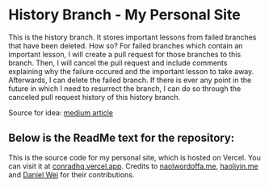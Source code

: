 # History Branch - My Personal Site

This is the history branch. It stores important lessons from failed branches that have been deleted. How so? For failed branches which contain an important lesson, I will create a pull request for those branches to this branch. Then, I will cancel the pull request and include comments explaining why the failure occured and the important lesson to take away. Afterwards, I can delete the failed branch. If there is ever any point in the future in which I need to resurrect the branch, I can do so through the canceled pull request history of this history branch.

Source for idea: [medium article](https://medium.com/@vbabak/how-to-deal-with-stale-branches-on-the-github-b49727480872)

Below is the ReadMe text for the repository:
------------------------------------------------------------------------

This is the source code for my personal site, which is hosted on Vercel. You can visit it at [conradhq.vercel.app](https://conradhq.vercel.app/). Credits to [naolwordoffa.me](https://www.naolwordoffa.me/), [haoliyin.me](https://www.haoliyin.me/) and [Daniel Wei](https://github.com/epicdragon44) for their contributions.
